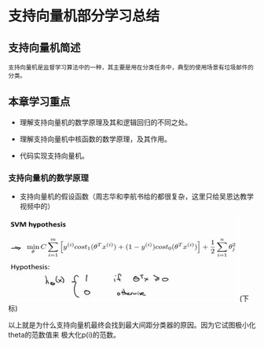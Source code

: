 # 支持向量机部分学习总结

## 支持向量机简述 

    支持向量机是监督学习算法中的一种，其主要是用在分类任务中，典型的使用场景有垃圾邮件的分类。
  
## 本章学习重点

* 理解支持向量机的数学原理及其和逻辑回归的不同之处。

* 理解支持向量机中核函数的数学原理，及其作用。

* 代码实现支持向量机。

### 支持向量机的数学原理
    
* 支持向量机的假设函数（周志华和李航书给的都很复杂，这里只给吴恩达教学视频中的）    
        
![图片](https://raw.githubusercontent.com/pengxl8518/machine_learning_Andrew_Ng/master/ex6-SVM/svm_theory/svm%E5%81%87%E8%AE%BE%E5%87%BD%E6%95%B0-%E5%90%B4%E6%81%A9%E8%BE%BE.png)(下标)
    
    
    
    
    
  以上就是为什么支持向量机最终会找到最大间距分类器的原因。因为它试图极小化theta的范数值来
        极大化p(i)的范数。
    
    
    
    
    
    

  

